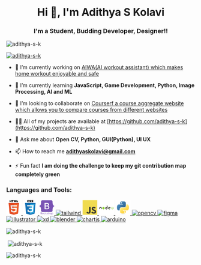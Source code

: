 <h1 align="center">Hi 👋, I'm Adithya S Kolavi</h1>
<h3 align="center">I'm a Student, Budding Developer, Designer!!</h3>

<p align="left"> <img src="https://komarev.com/ghpvc/?username=adithya-s-k&label=Profile%20views&color=0e75b6&style=flat" alt="adithya-s-k" /> </p>

<p align="left"> <a href="https://github.com/ryo-ma/github-profile-trophy"><img src="https://github-profile-trophy.vercel.app/?username=adithya-s-k&theme=onedark" alt="adithya-s-k" /></a> </p>


- 🔭 I’m currently working on [AIWA(AI workout assistant) which makes home workout enjoyable and safe](https://github.com/adithya-s-k/Aiwa)

- 🌱 I’m currently learning **JavaScript, Game Development, Python, Image Processing, AI and ML**

- 👯 I’m looking to collaborate on [Courserf a course aggregate website which allows you to compare courses from different websites](https://github.com/adithya-s-k/Courserf)

- 👨‍💻 All of my projects are available at [https://github.com/adithya-s-k](https://github.com/adithya-s-k)

- 💬 Ask me about **Open CV, Python, GUI(Python), UI UX**

- 📫 How to reach me **adithyaskolavi@gmail.com**

- ⚡ Fun fact **I am doing the challenge to keep my git contribution map completely green**

<h3 align="left">Languages and Tools:</h3>
<p align="left">
<a href="https://www.w3.org/html/" target="_blank" rel="noreferrer"> <img src="https://raw.githubusercontent.com/devicons/devicon/master/icons/html5/html5-original-wordmark.svg" alt="html5" width="40" height="40"/> </a> 
<a href="https://www.w3schools.com/css/" target="_blank" rel="noreferrer"> <img src="https://raw.githubusercontent.com/devicons/devicon/master/icons/css3/css3-original-wordmark.svg" alt="css3" width="40" height="40"/> </a>
<a href="https://getbootstrap.com" target="_blank" rel="noreferrer"> <img src="https://raw.githubusercontent.com/devicons/devicon/master/icons/bootstrap/bootstrap-plain-wordmark.svg" alt="bootstrap" width="40" height="40"/> </a>
<a href="https://tailwindcss.com/" target="_blank" rel="noreferrer"> <img src="https://www.vectorlogo.zone/logos/tailwindcss/tailwindcss-icon.svg" alt="tailwind" width="40" height="40"/> </a>
<a href="https://developer.mozilla.org/en-US/docs/Web/JavaScript" target="_blank" rel="noreferrer"> <img src="https://raw.githubusercontent.com/devicons/devicon/master/icons/javascript/javascript-original.svg" alt="javascript" width="40" height="40"/> </a> 
<a href="https://nodejs.org" target="_blank" rel="noreferrer"> <img src="https://raw.githubusercontent.com/devicons/devicon/master/icons/nodejs/nodejs-original-wordmark.svg" alt="nodejs" width="40" height="40"/> </a> 
<a href="https://www.python.org" target="_blank" rel="noreferrer"> <img src="https://raw.githubusercontent.com/devicons/devicon/master/icons/python/python-original.svg" alt="python" width="40" height="40"/> </a> 
<a href="https://opencv.org/" target="_blank" rel="noreferrer"> <img src="https://www.vectorlogo.zone/logos/opencv/opencv-icon.svg" alt="opencv" width="40" height="40"/> </a> 
<a href="https://www.figma.com/" target="_blank" rel="noreferrer"> <img src="https://www.vectorlogo.zone/logos/figma/figma-icon.svg" alt="figma" width="40" height="40"/> </a>
<a href="https://www.adobe.com/in/products/illustrator.html" target="_blank" rel="noreferrer"> <img src="https://www.vectorlogo.zone/logos/adobe_illustrator/adobe_illustrator-icon.svg" alt="illustrator" width="40" height="40"/> </a> 
<a href="https://www.adobe.com/products/xd.html" target="_blank" rel="noreferrer"> <img src="https://cdn.worldvectorlogo.com/logos/adobe-xd.svg" alt="xd" width="40" height="40"/> </a> 
<a href="https://www.blender.org/" target="_blank" rel="noreferrer"> <img src="https://download.blender.org/branding/community/blender_community_badge_white.svg" alt="blender" width="40" height="40"/> </a> 
<a href="https://www.chartjs.org" target="_blank" rel="noreferrer"> <img src="https://www.chartjs.org/media/logo-title.svg" alt="chartjs" width="40" height="40"/> </a>
 <a href="https://www.arduino.cc/" target="_blank" rel="noreferrer"> <img src="https://cdn.worldvectorlogo.com/logos/arduino-1.svg" alt="arduino" width="40" height="40"/> </a>
</p>

<p><img align="center" src="https://github-readme-streak-stats.herokuapp.com/?user=adithya-s-k&theme=onedark" alt="adithya-s-k" /></p>
<p>&nbsp;<img align="center" src="https://github-readme-stats.vercel.app/api?username=adithya-s-k&show_icons=true&locale=en&theme=onedark" alt="adithya-s-k" /></p>
<p><img align="left" src="https://github-readme-stats.vercel.app/api/top-langs?username=adithya-s-k&show_icons=true&locale=en&layout=compact&theme=onedark" alt="adithya-s-k" /></p>
